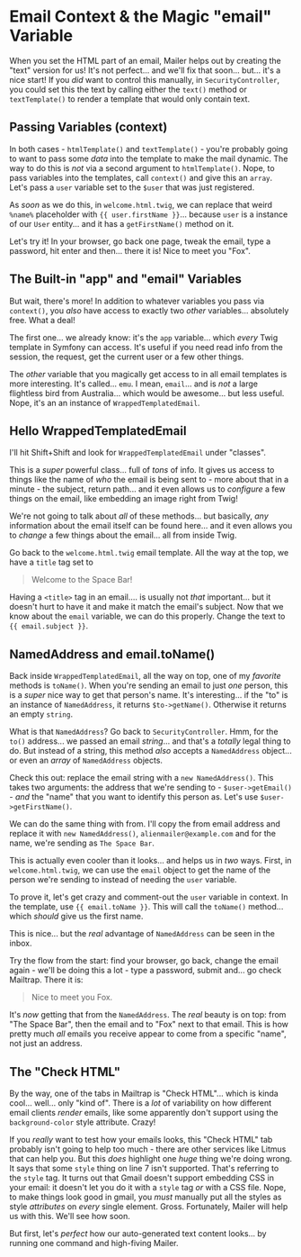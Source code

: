# Email Context & the Magic "email" Variable

When you set the HTML part of an email, Mailer helps out by creating
the "text" version for us! It's not perfect... and we'll fix that soon...
but... it's a nice start! If you *did* want to control this manually, in
`SecurityController`, you could set this the text by calling either the
`text()` method or `textTemplate()` to render a template that would only contain
text.

## Passing Variables (context)

In both cases - `htmlTemplate()` and `textTemplate()` - you're probably going to
want to pass some *data* into the template to make the mail dynamic. The way to
do this is *not* via a second argument to `htmlTemplate()`. Nope, to pass variables
into the templates, call `context()` and give this an `array`. Let's pass a
`user` variable set to the `$user` that was just registered.

As *soon* as we do this, in `welcome.html.twig`, we can replace that weird `%name%`
placeholder with `{{ user.firstName }}`... because `user` is a instance of our
`User` entity... and it has a `getFirstName()` method on it.

Let's try it! In your browser, go back one page, tweak the email, type a password,
hit enter and then... there it is! Nice to meet you "Fox".

## The Built-in "app" and "email" Variables

But wait, there's more! In addition to whatever variables you pass via `context()`,
you *also* have access to exactly two *other* variables... absolutely free. What
a deal!

The first one... we already know: it's the `app` variable... which *every*
Twig template in Symfony can access. It's useful if you need read info from
the session, the request, get the current user or a few other things.

The *other* variable that you magically get access to in all email templates is
more interesting. It's called... `emu`. I mean, `email`... and is *not* a
large flightless bird from Australia... which would be awesome... but less useful.
Nope, it's an an instance of `WrappedTemplatedEmail`.

## Hello WrappedTemplatedEmail

I'll hit Shift+Shift and look for `WrappedTemplatedEmail` under "classes".

This is a *super* powerful class... full of *tons* of info. It gives us
access to things like the name of *who* the email is being sent to - more about
that in a minute - the subject, return path... and it even allows us to *configure*
a few things on the email, like embedding an image right from Twig!

We're not going to talk about *all* of these methods... but basically, *any*
information about the email itself can be found here... and it even allows you
to *change* a few things about the email... all from inside Twig.

Go back to the `welcome.html.twig` email template. All the way at the top, we have
a `title` tag set to

> Welcome to the Space Bar!

Having a `<title>` tag in an email.... is usually not *that* important... but
it doesn't hurt to have it and make it match the email's subject. Now that we
know about the `email` variable, we can do this properly. Change the text to
`{{ email.subject }}`.

## NamedAddress and email.toName()

Back inside `WrappedTemplatedEmail`, all the way on top, one of my *favorite*
methods is `toName()`. When you're sending an email to just *one* person, this
is a *super* nice way to get that person's name. It's interesting... if the
"to" is an instance of `NamedAddress`, it returns `$to->getName()`. Otherwise it
returns an empty `string`.

What is that `NamedAddress`? Go back to `SecurityController`. Hmm, for the `to()`
address... we passed an email *string*... and that's a *totally* legal thing
to do. But instead of a string, this method *also* accepts a `NamedAddress`
object... or even an *array* of `NamedAddress` objects.

Check this out: replace the email string with a `new NamedAddress()`. This takes
two arguments: the address that we're sending to - `$user->getEmail()` - *and*
the "name" that you want to identify this person as. Let's use
`$user->getFirstName()`.

We can do the same thing with from. I'll copy the from email address and replace
it with `new NamedAddress()`, `alienmailer@example.com` and for the name, we're
sending as `The Space Bar`.

This is actually even cooler than it looks... and helps us in *two* ways. First,
in `welcome.html.twig`, we can use the `email` object to get the name of the person
we're sending to instead of needing the `user` variable.

To prove it, let's get crazy and comment-out the `user`  variable in context.
In the template, use `{{ email.toName }}`. This will call the `toName()` method...
which *should* give us the first name.

This is nice... but the *real* advantage of `NamedAddress` can be seen in
the inbox.

Try the flow from the start: find your browser, go back, change the email again -
we'll be doing this a lot - type a password, submit and... go check Mailtrap.
There it is:

> Nice to meet you Fox.

It's *now* getting that from the `NamedAddress`. The *real* beauty is
on top: from "The Space Bar", then the email and to "Fox" next to that email.
This is how pretty much *all* emails you receive appear to come from a
specific "name", not just an address.

## The "Check HTML"

By the way, one of the tabs in Mailtrap is "Check HTML"... which is kinda cool...
well... only "kind of". There is a *lot* of variability on how different email
clients *render* emails, like some apparently don't support using the
`background-color` style attribute. Crazy!

If you *really* want to test how your emails looks, this "Check HTML" tab probably
isn't going to help too much - there are other services like Litmus that can help
you. But this *does* highlight one *huge* thing we're doing wrong. It says that
some `style` thing on line 7 isn't supported. That's referring to the `style` tag.
It turns out that Gmail doesn't support embedding CSS in your email: it doesn't
let you do it with a `style` tag *or* with a CSS file. Nope, to make things look
good in gmail, you *must* manually put all the styles as style *attributes*
on *every* single element. Gross. Fortunately, Mailer will help us with this.
We'll see how soon.

But first, let's *perfect* how our auto-generated text content looks...
by running one command and high-fiving Mailer.
